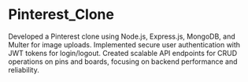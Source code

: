# Pinterest_Clone
Developed a Pinterest clone using Node.js, Express.js, MongoDB, and Multer for image uploads. Implemented secure user authentication with JWT tokens for login/logout. Created scalable API endpoints for CRUD operations on pins and boards, focusing on backend performance and reliability.
